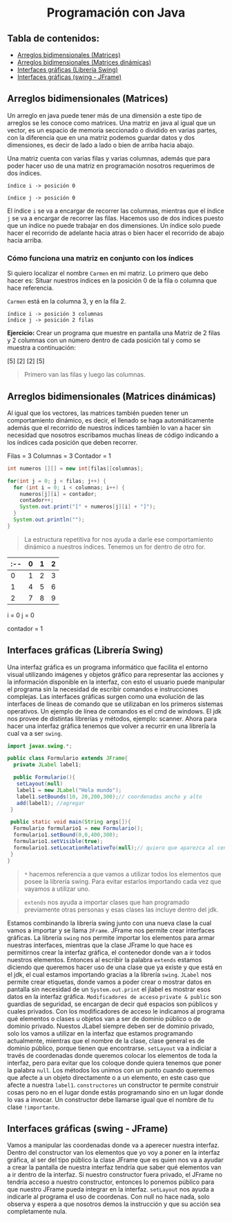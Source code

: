 ###

<h1 align="center">Programación con Java</h1>

###

<h2 align="left">Tabla de contenidos:</h2>

- [Arreglos bidimensionales (Matrices)](#arreglos-bidimensionales-matrices)
- [Arreglos bidimensionales (Matrices dinámicas)](#arreglos-bidimensionales-matrices-dinámicas)
- [Interfaces gráficas (Librería Swing)](#interfaces-gráficas-librería-swing)
- [Interfaces gráficas (swing - JFrame)](#interfaces-gráficas-swing---jframe)



## Arreglos bidimensionales (Matrices)
Un arreglo en java puede tener más de una dimensión a este tipo de arreglos se les conoce como matrices. Una matriz en java al igual que un vector, es un espacio de memoria seccionado o dividido en varias partes, con la diferencia que en una matriz podemos guardar datos y dos dimensiones, es decir de lado a lado o bien de arriba hacia abajo.

Una matriz cuenta con varias filas y varias columnas, además que para poder hacer uso de una matriz en programación nosotros requerimos de dos índices.

```
índice i -> posición 0

índice j -> posición 0
```
El índice `i` se va a encargar de recorrer las columnas, mientras que el índice `j` se va a encargar de recorrer las filas. Hacemos uso de dos índices puesto que un índice no puede trabajar en dos dimensiones. Un índice solo puede hacer el recorrido de adelante hacia atras o bien hacer el recorrido de abajo hacia arriba.

<h3 align="left">Cómo funciona una matriz en conjunto con los índices</h3>

Si quiero localizar el nombre `Carmen` en mi matriz. Lo primero que debo hacer es: 
  Situar nuestros índices en la posición 0 de la fila o columna que hace referencia.

`Carmen` está en la columna 3, y en la fila 2.

```
índice i -> posición 3 columnas
índice j -> posición 2 filas
```
**Ejercicio:**
Crear un programa que muestre en pantalla una Matriz de 2 filas y 2 columnas con un número dentro de cada posición tal y como se muestra a continuación:

[5] [2]
[2] [5]

> Primero van las filas y luego las columnas.

## Arreglos bidimensionales (Matrices dinámicas)
Al igual que los vectores, las matrices también pueden tener un comportamiento dinámico, es decir, el llenado se haga automáticamente además que el recorrido de nuestros índices también lo van a hacer sin necesidad que nosotros escribamos muchas líneas de código indicando a los índices cada posición que deben recorrer.


Filas = 3
Columnas = 3
Contador = 1

```java
int numeros [][] = new int[filas][columnas];

for(int j = 0; j < filas; j++) {
  for (int i = 0; i < columnas; i++) {
    numeros[j][i] = contador;
    contador++;
    System.out.print("[" + numeros[j][i] + "]");
  }
  System.out.println("");
}
```

> La estructura repetitiva for nos ayuda a darle ese comportamiento dinámico a nuestros índices.
> Tenemos un for dentro de otro for.

|:--| 0 | 1 | 2 |
|:--|:--|:--|:--|
| 0 | 1 | 2 | 3 |
| 1 | 4 | 5 | 6 |
| 2 | 7 | 8 | 9 |

i = 0
j = 0

contador  = 1

## Interfaces gráficas (Librería Swing)
Una interfaz gráfica es un programa informático que facilita el entorno visual utilizando imágenes y objetos gráfico para representar las acciones y la información disponible en la interfaz, con esto el usuario puede manipular el programa sin la necesidad de escribir comandos e instrucciones complejas. Las interfaces gráficas surgen como una evolución de las interfaces de líneas de comando que se utilizaban en los primeros sistemas operativos. Un ejemplo de línea de comandos es el cmd de windows.
El jdk nos provee de distintas librerías y métodos, ejemplo: scanner. Ahora para hacer una interfaz gráfica tenemos que volver a recurrir en una librería la cual va a ser `swing`.

```java
import javax.swing.*;

public class Formulario extends JFrame{
  private JLabel label1;

  public Formulario(){
   setLayout(null)
   label1 = new JLabel("Hola mundo");
   label1.setBounds(10, 20,200,300);// coordenadas ancho y alto
   add(label1); //agregar
 }

 public static void main(String args[]){
  Formulario formulario1 = new Formulario();
  formulario1.setBound(0,0,400,300);
  formulario1.setVisible(true);
  formulario1.setLocationRelativeTo(null);// quiero que aparezca al centro de mi pantalla
 }
}
```
> `*` hacemos referencia a que vamos a utilizar todos los elementos que posee la librería swing. Para evitar estarlos importando cada vez que vayamos a utilizar uno.

> `extends` nos ayuda a importar  clases que han programado previamente otras personas y esas clases las incluye dentro del jdk.

Estamos combinando la librería swing junto con una nueva clase la cual vamos a importar y se llama `JFrame`. JFrame nos permite crear interfaces gráficas. La librería `swing` nos permite importar los elementos para armar nuestras interfaces, mientras que la clase JFrame lo que hace es permitirnos crear la interfaz gráfica, el contenedor donde van a ir todos nuestros elementos. Entonces al escribir la palabra `extends` estamos diciendo que queremos hacer uso de una clase que ya existe y que está en el jdk, el cual estamos importando gracias a la librería `swing`.
`JLabel` nos permite crear etiquetas, donde vamos a poder crear o mostrar datos en pantalla sin necesidad de un `System.out.print` el jlabel es mostrar esos datos en la interfaz gráfica.
`Modificadores de acceso` `private & public` son guardias de seguridad, se encargan de decir qué espacios son públicos y cuales privados. Con los modificadores de acceso le indicamos al programa qué elementos o clases u objetos van a ser de dominio público o de dominio privado. Nuestos JLabel siempre deben ser de dominio privado, solo los vamos a utilizar en la interfaz que estamos programando actualmente, mientras que el nombre de la clase, clase general es de dominio público, porque tienen que encontrarse.
`setLayout` va a indiciar a través de coordenadas donde queremos colocar los elementos de toda la interfaz, pero para evitar que los coloque donde quiera tenemos que poner la palabra `null`.
Los métodos los unimos con un punto cuando queremos que afecte a un objeto directamente o a un elemento, en este caso que afecte a nuestra `label1`.
`constructores` un constructor te permite construir cosas pero no en el lugar donde estás programando sino en un lugar donde lo vas a invocar. Un constructor debe llamarse igual que el nombre de tu clase `!importante`.

## Interfaces gráficas (swing - JFrame)
Vamos a manipular las coordenadas donde va a aperecer nuestra interfaz. 
Dentro del constructor van los elementos que yo voy a poner en la interfaz gráfica, al ser del tipo público la clase JFrame que es quien nos va a ayudar a crear la pantalla de nuestra interfaz tendría que saber qué elementos van a ir dentro de la interfaz. Si nuestro constructor fuera privado, el JFrame no tendría acceso a nuestro constructor, entonces lo ponemos público para que nuestro JFrame pueda integrar en la interfaz.
`setLayout` nos ayuda a indicarle al programa el uso de coordenas. Con null no hace nada, solo observa y espera a que nosotros demos la instrucción y que su acción sea completamente nula.